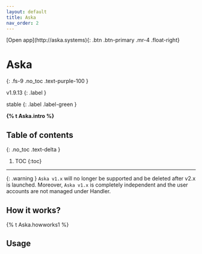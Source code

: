 ```yaml
---
layout: default
title: Aska
nav_order: 2
---
```


<span class="fs-5">
[Open app](http://aska.systems){: .btn .btn-primary .mr-4 .float-right}
</span>

# Aska
{: .fs-9 .no_toc .text-purple-100 }
<div markdown="1">
v1.9.13
{: .label }

stable
{: .label .label-green }
</div>

<strong>{% t Aska.intro %}</strong>

## Table of contents
{: .no_toc .text-delta }

1. TOC
{:toc}

---

{: .warning }
`Aska v1.x` will no longer be supported and be deleted after v2.x is launched. Moreover, `Aska v1.x` is completely independent and the user accounts are not managed under Handler.


## How it works?

{% t Aska.howworks1 %}
<!-- {: .fs-6 .fw-300 } -->


## Usage




<!-- ## Tutorial video -->



